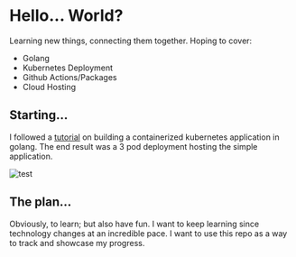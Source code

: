 # Hello... World?

Learning new things, connecting them together. Hoping to cover:

- Golang
- Kubernetes Deployment
- Github Actions/Packages
- Cloud Hosting

## Starting...

I followed a [tutorial](https://www.coding-bootcamps.com/build-containerized-applications-with-golang-on-kubernetes/) on building a containerized kubernetes application in golang. The end result was a 3 pod deployment hosting the simple application.

![test](deployment.png)


## The plan...

Obviously, to learn; but also have fun. I want to keep learning since technology changes at an incredible pace. I want to use this repo as a way to track and showcase my progress. 